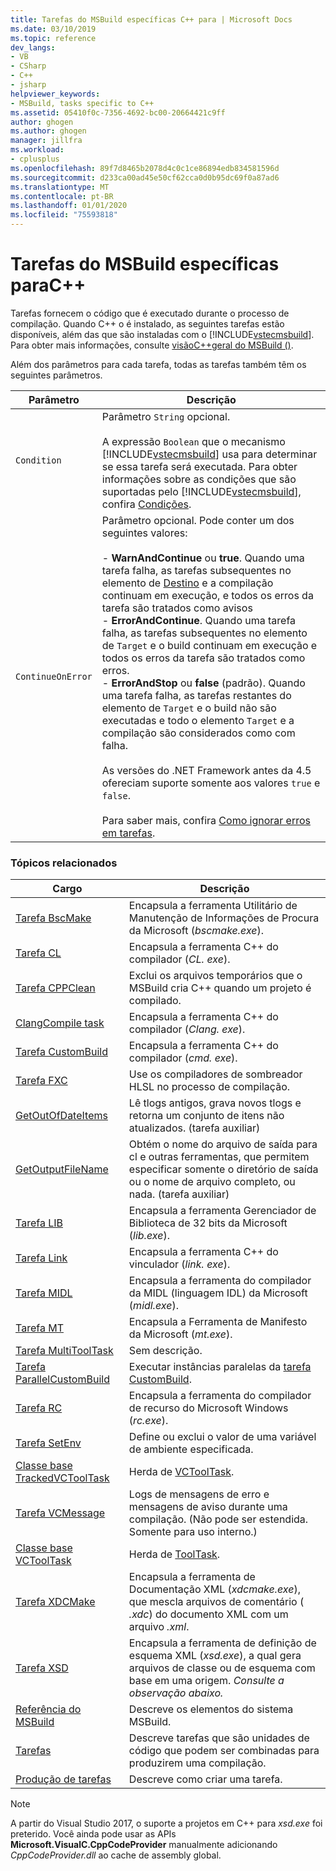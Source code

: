 ```yaml
---
title: Tarefas do MSBuild específicas C++ para | Microsoft Docs
ms.date: 03/10/2019
ms.topic: reference
dev_langs:
- VB
- CSharp
- C++
- jsharp
helpviewer_keywords:
- MSBuild, tasks specific to C++
ms.assetid: 05410f0c-7356-4692-bc00-20664421c9ff
author: ghogen
ms.author: ghogen
manager: jillfra
ms.workload:
- cplusplus
ms.openlocfilehash: 89f7d8465b2078d4c0c1ce86894edb834581596d
ms.sourcegitcommit: d233ca00ad45e50cf62cca0d0b95dc69f0a87ad6
ms.translationtype: MT
ms.contentlocale: pt-BR
ms.lasthandoff: 01/01/2020
ms.locfileid: "75593818"
---
```

# <a name="msbuild-tasks-specific-to-c"></a>Tarefas do MSBuild específicas paraC++
Tarefas fornecem o código que é executado durante o processo de compilação. Quando C++ o é instalado, as seguintes tarefas estão disponíveis, além das que são instaladas com o [!INCLUDE[vstecmsbuild](../extensibility/internals/includes/vstecmsbuild_md.md)]. Para obter mais informações, consulte [visãoC++geral do MSBuild ()](/cpp/build/msbuild-visual-cpp-overview).

 Além dos parâmetros para cada tarefa, todas as tarefas também têm os seguintes parâmetros.

| Parâmetro | Descrição |
|-------------------| - |
| `Condition` | Parâmetro `String` opcional.<br /><br /> A expressão `Boolean` que o mecanismo [!INCLUDE[vstecmsbuild](../extensibility/internals/includes/vstecmsbuild_md.md)] usa para determinar se essa tarefa será executada. Para obter informações sobre as condições que são suportadas pelo [!INCLUDE[vstecmsbuild](../extensibility/internals/includes/vstecmsbuild_md.md)], confira [Condições](../msbuild/msbuild-conditions.md). |
| `ContinueOnError` | Parâmetro opcional. Pode conter um dos seguintes valores:<br /><br /> -   **WarnAndContinue** ou **true**. Quando uma tarefa falha, as tarefas subsequentes no elemento de [Destino](../msbuild/target-element-msbuild.md) e a compilação continuam em execução, e todos os erros da tarefa são tratados como avisos<br />-   **ErrorAndContinue**. Quando uma tarefa falha, as tarefas subsequentes no elemento de `Target` e o build continuam em execução e todos os erros da tarefa são tratados como erros.<br />-   **ErrorAndStop** ou **false** (padrão). Quando uma tarefa falha, as tarefas restantes do elemento de `Target` e o build não são executadas e todo o elemento `Target` e a compilação são considerados como com falha.<br /><br /> As versões do .NET Framework antes da 4.5 ofereciam suporte somente aos valores `true` e `false`.<br /><br /> Para saber mais, confira [Como ignorar erros em tarefas](../msbuild/how-to-ignore-errors-in-tasks.md). |

### <a name="related-topics"></a>Tópicos relacionados

|Cargo|Descrição|
|-----------|-----------------|
|[Tarefa BscMake](../msbuild/bscmake-task.md)|Encapsula a ferramenta Utilitário de Manutenção de Informações de Procura da Microsoft (*bscmake.exe*).|
|[Tarefa CL](../msbuild/cl-task.md)|Encapsula a ferramenta C++ do compilador (*CL. exe*).|
|[Tarefa CPPClean](../msbuild/cppclean-task.md)|Exclui os arquivos temporários que o MSBuild cria C++ quando um projeto é compilado.|
|[ClangCompile task](../msbuild/clangcompile-task.md)|Encapsula a ferramenta C++ do compilador (*Clang. exe*).|
|[Tarefa CustomBuild](../msbuild/custombuild-task.md)|Encapsula a ferramenta C++ do compilador (*cmd. exe*).|
|[Tarefa FXC](../msbuild/fxc-task.md)|Use os compiladores de sombreador HLSL no processo de compilação.|
|[GetOutOfDateItems](../msbuild/getoutofdateitems-task.md)|Lê tlogs antigos, grava novos tlogs e retorna um conjunto de itens não atualizados. (tarefa auxiliar)|
|[GetOutputFileName](../msbuild/getoutputfilename-task.md)|Obtém o nome do arquivo de saída para cl e outras ferramentas, que permitem especificar somente o diretório de saída ou o nome de arquivo completo, ou nada. (tarefa auxiliar)|
|[Tarefa LIB](../msbuild/lib-task.md)|Encapsula a ferramenta Gerenciador de Biblioteca de 32 bits da Microsoft (*lib.exe*).|
|[Tarefa Link](../msbuild/link-task.md)|Encapsula a ferramenta C++ do vinculador (*link. exe*).|
|[Tarefa MIDL](../msbuild/midl-task.md)|Encapsula a ferramenta do compilador da MIDL (linguagem IDL) da Microsoft (*midl.exe*).|
|[Tarefa MT](../msbuild/mt-task.md)|Encapsula a Ferramenta de Manifesto da Microsoft (*mt.exe*).|
|[Tarefa MultiToolTask](../msbuild/multitooltask-task.md)|Sem descrição.|
|[Tarefa ParallelCustomBuild](../msbuild/parallelcustombuild-task.md)|Executar instâncias paralelas da [tarefa CustomBuild](../msbuild/custombuild-task.md).|
|[Tarefa RC](../msbuild/rc-task.md)|Encapsula a ferramenta do compilador de recurso do Microsoft Windows (*rc.exe*).|
|[Tarefa SetEnv](../msbuild/setenv-task.md)|Define ou exclui o valor de uma variável de ambiente especificada.|
|[Classe base TrackedVCToolTask](../msbuild/trackedvctooltask-base-class.md)|Herda de [VCToolTask](../msbuild/vctooltask-base-class.md).|
|[Tarefa VCMessage](../msbuild/vcmessage-task.md)|Logs de mensagens de erro e mensagens de aviso durante uma compilação. (Não pode ser estendida. Somente para uso interno.)|
|[Classe base VCToolTask](../msbuild/vctooltask-base-class.md)|Herda de [ToolTask](/dotnet/api/microsoft.build.utilities.tooltask).|
|[Tarefa XDCMake](../msbuild/xdcmake-task.md)|Encapsula a ferramenta de Documentação XML (*xdcmake.exe*), que mescla arquivos de comentário ( *.xdc*) do documento XML com um arquivo *.xml*.|
|[Tarefa XSD](../msbuild/xsd-task.md)|Encapsula a ferramenta de definição de esquema XML (*xsd.exe*), a qual gera arquivos de classe ou de esquema com base em uma origem. *Consulte a observação abaixo.*|
|[Referência do MSBuild](../msbuild/msbuild-reference.md)|Descreve os elementos do sistema MSBuild.|
|[Tarefas](../msbuild/msbuild-tasks.md)|Descreve tarefas que são unidades de código que podem ser combinadas para produzirem uma compilação.|
|[Produção de tarefas](../msbuild/task-writing.md)|Descreve como criar uma tarefa.|

> [!NOTE]
> A partir do Visual Studio 2017, o suporte a projetos em C++ para *xsd.exe* foi preterido. Você ainda pode usar as APIs **Microsoft.VisualC.CppCodeProvider** manualmente adicionando *CppCodeProvider.dll* ao cache de assembly global.
